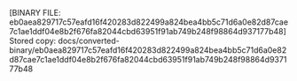 [BINARY FILE: eb0aea829717c57eafd16f420283d822499a824bea4bb5c71d6a0e82d87cae7c1ae1ddf04e8b2f676fa82044cbd63951f91ab749b248f98864d937177b48]
Stored copy: docs/converted-binary/eb0aea829717c57eafd16f420283d822499a824bea4bb5c71d6a0e82d87cae7c1ae1ddf04e8b2f676fa82044cbd63951f91ab749b248f98864d937177b48
